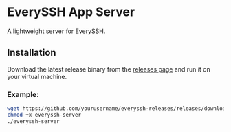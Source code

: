 # EverySSH App Server

A lightweight server for EverySSH.

## Installation

Download the latest release binary from the [releases page](https://github.com/onboardbase/everyssh-releases/releases) and run it on your virtual machine.

### Example:

```sh
wget https://github.com/yourusername/everyssh-releases/releases/download/v0.1/everyssh-server
chmod +x everyssh-server
./everyssh-server
